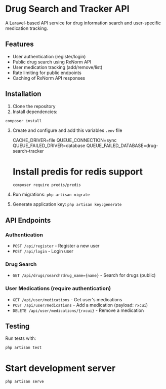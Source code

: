 # Drug Search and Tracker API

A Laravel-based API service for drug information search and user-specific medication tracking.

## Features

-   User authentication (register/login)
-   Public drug search using RxNorm API
-   User medication tracking (add/remove/list)
-   Rate limiting for public endpoints
-   Caching of RxNorm API responses

## Installation

1. Clone the repository
2. Install dependencies:

```bash
composer install
```

3. Create and configure and add this variables `.env` file

    CACHE_DRIVER=file
    QUEUE_CONNECTION=sync
    QUEUE_FAILED_DRIVER=database
    QUEUE_FAILED_DATABASE=drug-search-tracker

    # Install predis for redis support

    `composer require predis/predis`

4. Run migrations: `php artisan migrate`
5. Generate application key: `php artisan key:generate`

## API Endpoints

### Authentication

-   `POST /api/register` - Register a new user
-   `POST /api/login` - Login user

### Drug Search

-   `GET /api/drugs/search?drug_name={name}` - Search for drugs (public)

### User Medications (require authentication)

-   `GET /api/user/medications` - Get user's medications
-   `POST /api/user/medications` - Add a medication (payload: `rxcui`)
-   `DELETE /api/user/medications/{rxcui}` - Remove a medication

## Testing

Run tests with:

```bash
php artisan test
```

# Start development server

```bash
php artisan serve

```
